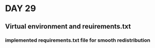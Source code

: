 # DAY 29

## Virtual environment and reuirements.txt

### implemented __requirements.txt__ file for smooth redistribution
